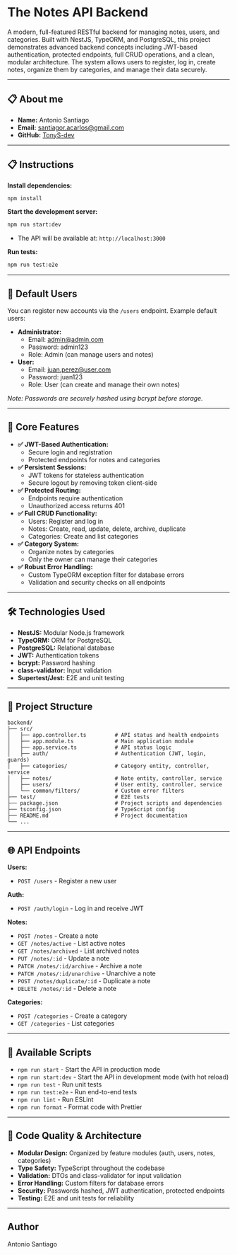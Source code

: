 # The Notes API Backend

A modern, full-featured RESTful backend for managing notes, users, and categories. Built with NestJS, TypeORM, and PostgreSQL, this project demonstrates advanced backend concepts including JWT-based authentication, protected endpoints, full CRUD operations, and a clean, modular architecture. The system allows users to register, log in, create notes, organize them by categories, and manage their data securely.

---

## 📋 About me

- **Name:** Antonio Santiago
- **Email:** santiagor.acarlos@gmail.com
- **GitHub:** [TonyS-dev](https://github.com/TonyS-dev)

---

## 📋 Instructions

**Install dependencies:**

```bash
npm install
```

**Start the development server:**

```bash
npm run start:dev
```

- The API will be available at: `http://localhost:3000`

**Run tests:**

```bash
npm run test:e2e
```

---

## 👤 Default Users

You can register new accounts via the `/users` endpoint. Example default users:

- **Administrator:**
    - Email: admin@admin.com
    - Password: admin123
    - Role: Admin (can manage users and notes)
- **User:**
    - Email: juan.perez@user.com
    - Password: juan123
    - Role: User (can create and manage their own notes)

*Note: Passwords are securely hashed using bcrypt before storage.*

---

## 🎯 Core Features

- **✅ JWT-Based Authentication:**
    - Secure login and registration
    - Protected endpoints for notes and categories
- **✅ Persistent Sessions:**
    - JWT tokens for stateless authentication
    - Secure logout by removing token client-side
- **✅ Protected Routing:**
    - Endpoints require authentication
    - Unauthorized access returns 401
- **✅ Full CRUD Functionality:**
    - Users: Register and log in
    - Notes: Create, read, update, delete, archive, duplicate
    - Categories: Create and list categories
- **✅ Category System:**
    - Organize notes by categories
    - Only the owner can manage their categories
- **✅ Robust Error Handling:**
    - Custom TypeORM exception filter for database errors
    - Validation and security checks on all endpoints

---

## 🛠️ Technologies Used

- **NestJS:** Modular Node.js framework
- **TypeORM:** ORM for PostgreSQL
- **PostgreSQL:** Relational database
- **JWT:** Authentication tokens
- **bcrypt:** Password hashing
- **class-validator:** Input validation
- **Supertest/Jest:** E2E and unit testing

---

## 📁 Project Structure

```
backend/
├── src/
│   ├── app.controller.ts         # API status and health endpoints
│   ├── app.module.ts             # Main application module
│   ├── app.service.ts            # API status logic
│   ├── auth/                     # Authentication (JWT, login, guards)
│   ├── categories/               # Category entity, controller, service
│   ├── notes/                    # Note entity, controller, service
│   ├── users/                    # User entity, controller, service
│   └── common/filters/           # Custom error filters
├── test/                         # E2E tests
├── package.json                  # Project scripts and dependencies
├── tsconfig.json                 # TypeScript config
├── README.md                     # Project documentation
└── ...
```

---

## 🌐 API Endpoints

**Users:**
- `POST /users` - Register a new user

**Auth:**
- `POST /auth/login` - Log in and receive JWT

**Notes:**
- `POST /notes` - Create a note
- `GET /notes/active` - List active notes
- `GET /notes/archived` - List archived notes
- `PUT /notes/:id` - Update a note
- `PATCH /notes/:id/archive` - Archive a note
- `PATCH /notes/:id/unarchive` - Unarchive a note
- `POST /notes/duplicate/:id` - Duplicate a note
- `DELETE /notes/:id` - Delete a note

**Categories:**
- `POST /categories` - Create a category
- `GET /categories` - List categories

---

## 🔄 Available Scripts

- `npm run start` - Start the API in production mode
- `npm run start:dev` - Start the API in development mode (with hot reload)
- `npm run test` - Run unit tests
- `npm run test:e2e` - Run end-to-end tests
- `npm run lint` - Run ESLint
- `npm run format` - Format code with Prettier

---

## 📝 Code Quality & Architecture

- **Modular Design:** Organized by feature modules (auth, users, notes, categories)
- **Type Safety:** TypeScript throughout the codebase
- **Validation:** DTOs and class-validator for input validation
- **Error Handling:** Custom filters for database errors
- **Security:** Passwords hashed, JWT authentication, protected endpoints
- **Testing:** E2E and unit tests for reliability

---

## Author

Antonio Santiago
